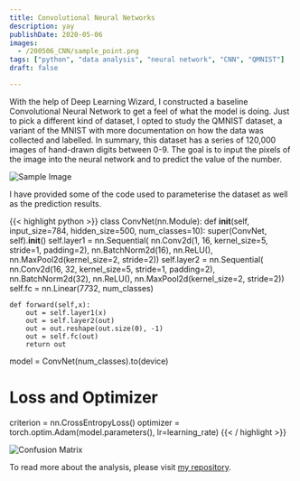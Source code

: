 ```yaml
---
title: Convolutional Neural Networks
description: yay
publishDate: 2020-05-06
images:
  - /200506_CNN/sample_point.png
tags: ["python", "data analysis", "neural network", "CNN", "QMNIST"]
draft: false

---
```

With the help of Deep Learning Wizard, I constructed a baseline Convolutional Neural Network to get a feel of what the model is doing. Just to pick a different kind of dataset, I opted to study the QMNIST dataset, a variant of the MNIST with more documentation on how the data was collected and labelled. In summary, this dataset has a series of 120,000 images of hand-drawn digits between 0-9. The goal is to input the pixels of the image into the neural network and to predict the value of the number. 

![Sample Image](/200506_CNN/sample_img.png)

I have provided some of the code used to parameterise the dataset as well as the prediction results. 

{{< highlight python >}}
class ConvNet(nn.Module):
    def __init__(self, input_size=784, hidden_size=500, num_classes=10):
        super(ConvNet, self).__init__()
        self.layer1 = nn.Sequential(
            nn.Conv2d(1, 16, kernel_size=5, stride=1, padding=2),
            nn.BatchNorm2d(16),
            nn.ReLU(),
            nn.MaxPool2d(kernel_size=2, stride=2))
        self.layer2 = nn.Sequential(
            nn.Conv2d(16, 32, kernel_size=5, stride=1, padding=2),
            nn.BatchNorm2d(32),
            nn.ReLU(),
            nn.MaxPool2d(kernel_size=2, stride=2))
        self.fc = nn.Linear(7*7*32, num_classes)
        
    def forward(self,x):
        out = self.layer1(x)
        out = self.layer2(out)
        out = out.reshape(out.size(0), -1)
        out = self.fc(out)
        return out

model = ConvNet(num_classes).to(device)

# Loss and Optimizer
criterion = nn.CrossEntropyLoss()
optimizer = torch.optim.Adam(model.parameters(), lr=learning_rate)
{{< / highlight >}}

![Confusion Matrix](/200506_CNN/confusion_matrix.png)

To read more about the analysis, please visit [my repository](https://github.com/phillipluong/PyTorchProjects/tree/master/Intro%20to%20CNNs%20via%20QMNIST).